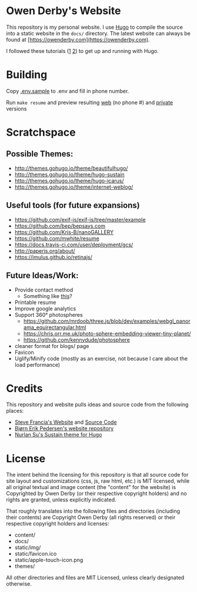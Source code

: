 # Owen Derby's Website

This repository is my personal website. I use [Hugo](https://gohugo.io/) to
compile the source into a static website in the `docs/` directory. The latest
website can always be found at [https://owenderby.com](https://owenderby.com).

I followed these tutorials ([1](http://www.moxie.io/post/static-websites-with-hugo-on-google-cloud-storage/) [2](https://gohugo.io/overview/quickstart/)) to get up and running with Hugo.

# Building

Copy [.env.sample](.env.sample) to .env and fill in phone number.

Run `make resume` and preview resulting [web](static/resume/resume.pdf) (no phone #) and [private](resume.pdf) versions

# Scratchspace

## Possible Themes:

* http://themes.gohugo.io/theme/beautifulhugo/
* http://themes.gohugo.io/theme/hugo-sustain
* http://themes.gohugo.io/theme/hugo-icarus/
* http://themes.gohugo.io/theme/internet-weblog/

## Useful tools (for future expansions)

* https://github.com/exif-js/exif-js/tree/master/example
* https://github.com/bep/bepsays.com
* https://github.com/Kris-B/nanoGALLERY
* https://github.com/mwhite/resume
* https://docs.travis-ci.com/user/deployment/gcs/
* http://paperjs.org/about/
* https://imulus.github.io/retinajs/

## Future Ideas/Work:

* Provide contact method
  - Something like [this](https://github.com/dwyl/html-form-send-email-via-google-script-without-server)?
* Printable resume
* Improve google analytics
* Support 360° photospheres
  * https://github.com/mrdoob/three.js/blob/dev/examples/webgl_panorama_equirectangular.html
  * https://chris.orr.me.uk/photo-sphere-embedding-viewer-tiny-planet/
  * https://github.com/kennydude/photosphere
* cleaner format for blogs/ page
* Favicon
* Uglify/Minify code (mostly as an exercise, not because I care about the load
  performance)

# Credits

This repository and website pulls ideas and source code from the following
places:

* [Steve Francia's Website](http://spf13.com/)
  and [Source Code](https://github.com/spf13/spf13.com)
* [Bjørn Erik Pedersen's website repository](https://github.com/bep/bepsays.com)
* [Nurlan Su's Sustain theme for Hugo](https://github.com/sumaxime/hugo-sustain/)

# License

The intent behind the licensing for this repository is that all source code for
site layout and customizations (css, js, raw html, etc.) is MIT licensed, while
all original textual and image content (the "content" for the website) is
Copyrighted by Owen Derby (or their respective copyright holders) and no rights
are granted, unless explicitly indicated.

That roughly translates into the following files and directories (including
their contents) are Copyright Owen Derby (all rights reserved) or their
respective copyright holders and licenses:

  * content/
  * docs/
  * static/img/
  * static/favicon.ico
  * static/apple-touch-icon.png
  * themes/

All other directories and files are MIT Licensed, unless clearly
designated otherwise.

